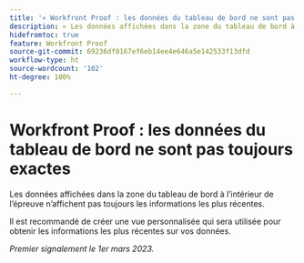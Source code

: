 ```yaml
---
title: '« Workfront Proof : les données du tableau de bord ne sont pas toujours exactes »'
description: « Les données affichées dans la zone du tableau de bord à l’intérieur de l’épreuve ne présentent pas toujours les informations les plus récentes. Il est recommandé de créer une vue personnalisée qui sera utilisée pour obtenir les informations les plus récentes sur vos données ».
hidefromtoc: true
feature: Workfront Proof
source-git-commit: 69236df0167ef6eb14ee4e646a5e142533f13dfd
workflow-type: ht
source-wordcount: '102'
ht-degree: 100%

---
```



# Workfront Proof : les données du tableau de bord ne sont pas toujours exactes

Les données affichées dans la zone du tableau de bord à l’intérieur de l’épreuve n’affichent pas toujours les informations les plus récentes.

Il est recommandé de créer une vue personnalisée qui sera utilisée pour obtenir les informations les plus récentes sur vos données.

_Premier signalement le 1er mars 2023._

